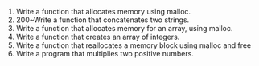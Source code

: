 1. Write a function that allocates memory using malloc.
2. 200~Write a function that concatenates two strings.
3. Write a function that allocates memory for an array, using malloc.
4. Write a function that creates an array of integers.
5. Write a function that reallocates a memory block using malloc and free
6. Write a program that multiplies two positive numbers.

